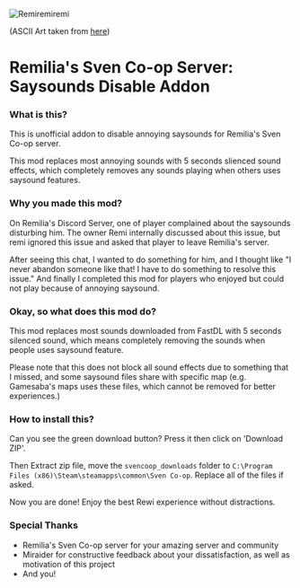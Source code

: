 ![Remiremiremi](http://lh6.ggpht.com/-coQXRTaYzqA/U28YNgqY0JI/AAAAAAAEuyI/kCZ23vGIv_M/w700/touhou_490.png)

(ASCII Art taken from [here](http://anime.en.utf8art.com/arc/touhou_490.html))

# Remilia's Sven Co-op Server: Saysounds Disable Addon
### What is this?
This is unofficial addon to disable annoying saysounds for Remilia's Sven Co-op server.

This mod replaces most annoying sounds with 5 seconds slienced sound effects, which completely removes any sounds playing when others uses saysound features.

### Why you made this mod?
On Remilia's Discord Server, one of player complained about the saysounds disturbing him. The owner Remi internally discussed about this issue, but remi ignored this issue and asked that player to leave Remilia's server.

After seeing this chat, I wanted to do something for him, and I thought like "I never abandon someone like that! I have to do something to resolve this issue." And finally I completed this mod for players who enjoyed but could not play because of annoying saysound.

### Okay, so what does this mod do?
This mod replaces most sounds downloaded from FastDL with 5 seconds silenced sound, which means completely removing the sounds when people uses saysound feature.

Please note that this does not block all sound effects due to something that I missed, and some saysound files share with specific map (e.g. Gamesaba's maps uses these files, which cannot be removed for better experiences.)

### How to install this?
Can you see the green download button? Press it then click on 'Download ZIP'.

Then Extract zip file, move the `svencoop_downloads` folder to `C:\Program Files (x86)\Steam\steamapps\common\Sven Co-op`. Replace all of the files if asked.

Now you are done! Enjoy the best Rewi experience without distractions.

### Special Thanks
* Remilia's Sven Co-op server for your amazing server and community
* Miraider for constructive feedback about your dissatisfaction, as well as motivation of this project
* And you!

